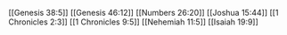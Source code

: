 [[Genesis 38:5]]
[[Genesis 46:12]]
[[Numbers 26:20]]
[[Joshua 15:44]]
[[1 Chronicles 2:3]]
[[1 Chronicles 9:5]]
[[Nehemiah 11:5]]
[[Isaiah 19:9]]
